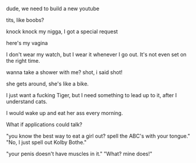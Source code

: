 dude, we need to build a new youtube

tits, like boobs?

knock knock my nigga, I got a special request

here's my vagina

I don't wear my watch, but I wear it whenever I go out. It's not even set on the right time. 

wanna take a shower with me? shot, i said shot!

she gets around, she's like a bike.

I just want a fucking Tiger, but I need something to lead up to it, after I understand cats.

I would wake up and eat her ass every morning. 

What if applications could talk? 

"you know the best way to eat a girl out? spell the ABC's with your tongue." "No, I just spell out Kolby Bothe."

"your penis doesn't have muscles in it." "What? mine does!"
